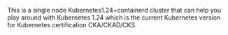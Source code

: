 This is a single node Kubernetes1.24+containerd cluster that can help you play around with Kubernetes 1.24 which is the current Kubernetes version for Kubernetes certification CKA/CKAD/CKS.

